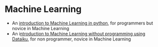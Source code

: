 # Machine Learning

* An [introduction to Machine Learning in python](python/index_ml_python.html), for programmers but novice in Machine Learning
* An i[ntroduction to Machine Learning without programming using Dataiku](dataiku/index_ml_dataiku.html), for non programmer, novice in Machine Learning